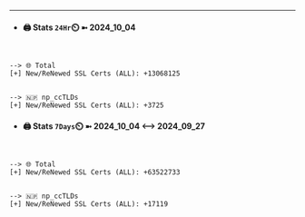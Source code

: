 

---
- #### 🖨️ **Stats** `24Hr`⏲️ ➼ 2024_10_04
```console


--> 🌐 Total
[+] New/ReNewed SSL Certs (ALL): +13068125


--> 🇳🇵 np_ccTLDs
[+] New/ReNewed SSL Certs (ALL): +3725

```

- #### 🖨️ **Stats** `7Days`⏲️ ➼ 2024_10_04 <--> 2024_09_27
```console


--> 🌐 Total
[+] New/ReNewed SSL Certs (ALL): +63522733


--> 🇳🇵 np_ccTLDs
[+] New/ReNewed SSL Certs (ALL): +17119

```

